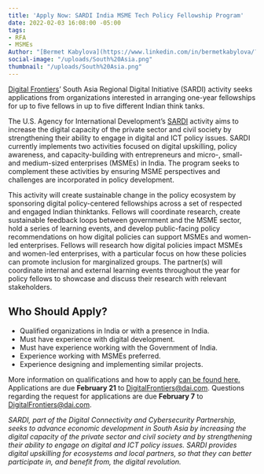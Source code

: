 ```yaml
---
title: 'Apply Now: SARDI India MSME Tech Policy Fellowship Program'
date: 2022-02-03 16:08:00 -05:00
tags:
- RFA
- MSMEs
Author: "[Bermet Kabylova](https://www.linkedin.com/in/bermetkabylova/?originalSubdomain=kg)"
social-image: "/uploads/South%20Asia.png"
thumbnail: "/uploads/South%20Asia.png"
---
```


[Digital Frontiers](https://www.dai.com/our-work/projects/worldwide-digital-frontiers-df)’ South Asia Regional Digital Initiative (SARDI) activity seeks applications from organizations interested in arranging one-year fellowships for up to five fellows in up to five different Indian think tanks. 

<!--more-->

The U.S. Agency for International Development’s [SARDI](https://www.usaid.gov/digital-development/sardi-factsheet) activity aims to increase the digital capacity of the private sector and civil society by strengthening their ability to engage in digital and ICT policy issues. SARDI currently implements two activities focused on digital upskilling, policy awareness, and capacity-building with entrepreneurs and micro-, small- and medium-sized enterprises (MSMEs) in India. The program seeks to complement these activities by ensuring MSME perspectives and challenges are incorporated in policy development.

This activity will create sustainable change in the policy ecosystem by sponsoring digital policy-centered fellowships across a set of respected and engaged Indian thinktanks. Fellows will coordinate research, create sustainable feedback loops between government and the MSME sector, hold a series of learning events, and develop public-facing policy recommendations on how digital policies can support MSMEs and women-led enterprises. Fellows will research how digital policies impact MSMEs and women-led enterprises, with a particular focus on how these policies can promote inclusion for marginalized groups. The partner(s) will coordinate internal and external learning events throughout the year for policy fellows to showcase and discuss their research with relevant stakeholders.

## Who Should Apply?

* Qualified organizations in India or with a presence in India.
* Must have experience with digital development.
* Must have experience working with the Government of India.
* Experience working with MSMEs preferred.
* Experience designing and implementing similar projects.

More information on qualifications and how to apply [can be found here.](/uploads/Digital%20Frontiers%20RFA%202022-05-SARDI-Fellowship-1ecbb7.pdf) Applications are due **February 21** to [DigitalFrontiers@dai.com](mailto:DigitalFrontiers@dai.com). Questions regarding the request for applications are due **February 7** to [DigitalFrontiers@dai.com](mailto:DigitalFrontiers@dai.com). 

*SARDI, part of the Digital Connectivity and Cybersecurity Partnership, seeks to advance economic development in South Asia by increasing the digital capacity of the private sector and civil society and by strengthening their ability to engage on digital and ICT policy issues. SARDI provides digital upskilling for ecosystems and local partners, so that they can better participate in, and benefit from, the digital revolution.*